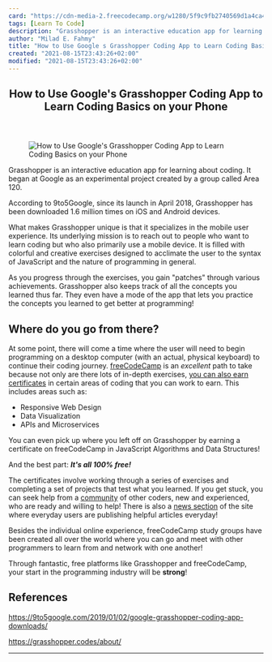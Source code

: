 ```yaml
---
card: "https://cdn-media-2.freecodecamp.org/w1280/5f9c9fb2740569d1a4ca440c.jpg"
tags: [Learn To Code]
description: "Grasshopper is an interactive education app for learning abou"
author: "Milad E. Fahmy"
title: "How to Use Google s Grasshopper Coding App to Learn Coding Basics on your Phone"
created: "2021-08-15T23:43:26+02:00"
modified: "2021-08-15T23:43:26+02:00"
---
```

<div class="site-wrapper">
<main id="site-main" class="site-main outer">
<div class="inner">
<article class="post-full post tag-learn-to-code tag-coding ">
<header class="post-full-header">
<h1 class="post-full-title">How to Use Google's Grasshopper Coding App to Learn Coding Basics on your Phone</h1>
</header>
<figure class="post-full-image">
<picture>
<source media="(max-width: 700px)" sizes="1px" srcset="data:image/gif;base64,R0lGODlhAQABAIAAAAAAAP///yH5BAEAAAAALAAAAAABAAEAAAIBRAA7 1w">
<source media="(min-width: 701px)" sizes="(max-width: 800px) 400px,
(max-width: 1170px) 700px,
1400px" srcset="https://cdn-media-2.freecodecamp.org/w1280/5f9c9fb2740569d1a4ca440c.jpg 300w,
https://cdn-media-2.freecodecamp.org/w1280/5f9c9fb2740569d1a4ca440c.jpg 600w,
https://cdn-media-2.freecodecamp.org/w1280/5f9c9fb2740569d1a4ca440c.jpg 1000w,
https://cdn-media-2.freecodecamp.org/w1280/5f9c9fb2740569d1a4ca440c.jpg 2000w">
<img onerror="this.style.display='none'" src="https://cdn-media-2.freecodecamp.org/w1280/5f9c9fb2740569d1a4ca440c.jpg" alt="How to Use Google's Grasshopper Coding App to Learn Coding Basics on your Phone">
</picture>
</figure>
<section class="post-full-content">
<div class="post-content medium-migrated-article">
<p>Grasshopper is an interactive education app for learning about coding. It began at Google as an experimental project created by a group called Area 120.</p>
<p>According to 9to5Google, since its launch in April 2018, Grasshopper has been downloaded 1.6 million times on iOS and Android devices.</p>
<p>What makes Grasshopper unique is that it specializes in the mobile user experience. Its underlying mission is to reach out to people who want to learn coding but who also primarily use a mobile device. It is filled with colorful and creative exercises designed to acclimate the user to the syntax of JavaScript and the nature of programming in general.</p>
<p>As you progress through the exercises, you gain "patches" through various achievements. Grasshopper also keeps track of all the concepts you learned thus far. They even have a mode of the app that lets you practice the concepts you learned to get better at programming!</p>
<h2 id="wheredoyougofromthere"><strong>Where do you go from there?</strong></h2>
<p>At some point, there will come a time where the user will need to begin programming on a desktop computer (with an actual, physical keyboard) to continue their coding journey. <a href="https://www.freecodecamp.org/">freeCodeCamp</a> is an <em>excellent</em> path to take because not only are there lots of in-depth exercises, <a href="https://learn.freecodecamp.org/">you can also earn certificates</a> in certain areas of coding that you can work to earn. This includes areas such as:</p>
<ul>
<li>Responsive Web Design</li>
<li>Data Visualization</li>
<li>APIs and Microservices</li>
</ul>
<p>You can even pick up where you left off on Grasshopper by earning a certificate on freeCodeCamp in JavaScript Algorithms and Data Structures!</p>
<p>And the best part: <em><strong>It's all 100% free!</strong></em></p>
<p>The certificates involve working through a series of exercises and completing a set of projects that test what you learned. If you get stuck, you can seek help from a <a href="https://www.freecodecamp.org/forum/">community</a> of other coders, new and experienced, who are ready and willing to help! There is also a <a href="/news/">news section</a> of the site where everyday users are publishing helpful articles everyday!</p>
<p>Besides the individual online experience, freeCodeCamp study groups have been created all over the world where you can go and meet with other programmers to learn from and network with one another!</p>
<p>Through fantastic, free platforms like Grasshopper and freeCodeCamp, your start in the programming industry will be <strong>strong</strong>!</p>
<h2 id="references"><strong>References</strong></h2>
<p><a href="https://9to5google.com/2019/01/02/google-grasshopper-coding-app-downloads/">https://9to5google.com/2019/01/02/google-grasshopper-coding-app-downloads/</a></p>
<p><a href="https://grasshopper.codes/about/">https://grasshopper.codes/about/</a></p>
</div>
<hr>
</section>
</article>
</div>
</main>
</div>
<!-- Google Tag Manager (noscript) -->
<!-- End Google Tag Manager (noscript) -->
